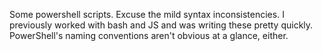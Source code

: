Some powershell scripts.
Excuse the mild syntax inconsistencies.  I previously worked with bash and JS and was writing these pretty quickly. PowerShell's naming conventions aren't obvious at a glance, either.